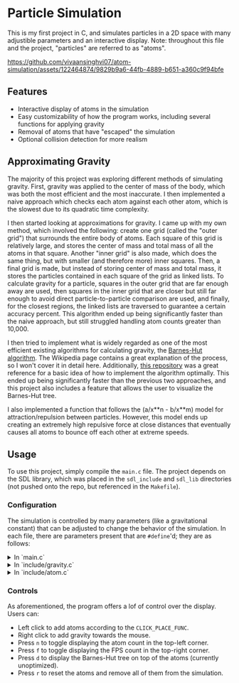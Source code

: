 # Particle Simulation

This is my first project in C, and simulates particles in a 2D space with many adjustible parameters and an interactive display. Note: throughout this file and the project, "particles" are referred to as "atoms".

https://github.com/vivaansinghvi07/atom-simulation/assets/122464874/9829b9a6-44fb-4889-b651-a360c9f94bfe

## Features

- Interactive display of atoms in the simulation 
- Easy customizability of how the program works, including several functions for applying gravity
- Removal of atoms that have "escaped" the simulation 
- Optional collision detection for more realism

## Approximating Gravity

The majority of this project was exploring different methods of simulating gravity. First, gravity was applied to the center of mass of the body, which was both the most efficient and the most inaccurate. I then implemented a naive approach which checks each atom against each other atom, which is the slowest due to its quadratic time complexity.

I then started looking at approximations for gravity. I came up with my own method, which involved the following: create one grid (called the "outer grid") that surrounds the entire body of atoms. Each square of this grid is relatively large, and stores the center of mass and total mass of all the atoms in that square. Another "inner grid" is also made, which does the same thing, but with smaller (and therefore more) inner squares. Then, a final grid is made, but instead of storing center of mass and total mass, it stores the particles contained in each square of the grid as linked lists. To calculate gravity for a particle, squares in the outer grid that are far enough away are used, then squares in the inner grid that are closer but still far enough to avoid direct particle-to-particle comparison are used, and finally, for the closest regions, the linked lists are traversed to guarantee a certain accuracy percent. This algorithm ended up being significantly faster than the naive approach, but still struggled handling atom counts greater than 10,000.

I then tried to implement what is widely regarded as one of the most efficient existing algorithms for calculating gravity, the [Barnes-Hut algorithm](https://en.wikipedia.org/wiki/Barnes%E2%80%93Hut_simulation#). The Wikipedia page contains a great explanation of the process, so I won't cover it in detail here. Additionally, [this repository](https://github.com/ntta/barnes-hut-algorithm) was a great reference for a basic idea of how to implement the algorithm optimally. This ended up being significantly faster than the previous two approaches, and this project also includes a feature that allows the user to visualize the Barnes-Hut tree.

I also implemented a function that follows the (a/x\*\*n - b/x\*\*m) model for attraction/repulsion between particles. However, this model ends up creating an extremely high repulsive force at close distances that eventually causes all atoms to bounce off each other at extreme speeds.

## Usage

To use this project, simply compile the `main.c` file. The project depends on the SDL library, which was placed in the `sdl_include` and `sdl_lib` directories (not pushed onto the repo, but referenced in the `Makefile`).

### Configuration

The simulation is controlled by many parameters (like a gravitational constant) that can be adjusted to change the behavior of the simulation. In each file, there are parameters present that are `#define`'d; they are as follows:

<details>
<summary> In `main.c` </summary>

- `SCREEN_Y` and `SCREEN_X`: These simply control the dimensions of the SDL window that displays the simulation.
- `MOUSE_MASS`: This controls how much effective mass the mouse, which is used when applying gravity relative to the mouse.
- `ATOM_DISPLAY_WIDTH`: This is the side length of atoms that are displayed to the screen. They are displayed as boxes of pixels (this may be subject to change).
- `DISPLAY_COLOR`: This is the method of coloring atoms on the screen. Available options are `COLOR_NONE` (plain white), `COLOR_VELOCITY` (relative to atom speed), and `COLOR_RANDOM`.
- `CLICK_PLACE_WIDTH`: This is the radius of the circle in which atoms are placed.
- `CLICK_PLACE_FUNC`: This is the function that is applied when placing atoms on the window. Available options are `add_rotating_atoms_upon_click` and `add_atoms_upon_click`.
- `CLICK_PLACE_GAP`: This controls the gap between atoms when placed in the area. A higher gap makes atoms more sparse.
- `TEXT_BLOCK_WIDTH`: This controls how big each "block" is when printing text (text is displayed in a 3-by-5 grid). 
- `TEXT_OFFSET`: This is how far text is from the borders of the screen.
- `COLLISION_DETECTION_ON`: Controls if collision detection is applied or not.

</details>

<details>
<summary> In `include/gravity.c` </summary>

- `OUTER_GRID_WIDTH` and `INNER_GRID_WIDTH`: These are how many squares build up each side of the outer grid and inner grid respectively in my approach to optimizing simulating gravity.
- `OUTER_GRID_LEN` and `INNER_GRID_LEN`: These are the previous two values squared to store the length of each array used to store the grids.
- `GRID_WIDTH_THRESHOLD`: For each grid, this is the minimum number of squares you can be away from the atom to use approximations in the grid to guarantee a certain value of accuracy. This value is calculatied in the `gravity_approx_opt.py` file.
- `GRAVITATIONAL_CONSTANT`: This is simply the constant used in the equation for gravity. A higher value of this constant increases the strength of gravity.
- `GRAVITATIONAL_DISTANCE_GUARD`: In the equation for gravity, this value is added to `distance^2` in order to prevent the acceleration from being too high for particles that are too close, allowing a smoother-looking simulation. This value can be set to 0 to make gravity more accurate.
- `GRAVITATIONAL_FUNCTION`: This simply sets the function used to simulate gravity, and can be set to one of the following values: `apply_gravity_to_center` (to the center of mass), `apply_gravity_each_point_naive` (calculating gravity for each point by considering every other point directly), `apply_gravity_approx` (my algorithm for approximating gravity), and `apply_gravity_barnes_hut` (using the Barnes-Hut algorithm to approximate gravity).
- `BARNES_HUT_THRESHOLD`: The threshold that controls how accurate a Barnes-Hut simulation is, representing θ (the quotient `width of rectangle / distance of center of mass`) in the Wikipedia page.

</details>

<details>
<summary> In `include/atom.c` </summary>

- `MIN_STD_DEV_FOR_REMOVAL`: This is the minimum number of standard deviations an atom has to be away from the center of mass of all the atoms to consider removing it from the simulation, as that atom is pretty much gone.
- `REPULSION_FUNC_A` and `REPULSION_FUNC_B`: This is the value for `a` and `b` respectively in the repulsion function.
- `COLLISION_ATOM_WIDTH`: This is the effective diameter of an atom for collision detection. Two atoms with positions closer than this value are in a collision (if collision detection is turned on).

</details>

### Controls

As aforementioned, the program offers a lof of control over the display. Users can:
- Left click to add atoms according to the `CLICK_PLACE_FUNC`.
- Right click to add gravity towards the mouse.
- Press `n` to toggle displaying the atom count in the top-left corner.
- Press `f` to toggle displaying the FPS count in the top-right corner.
- Press `d` to display the Barnes-Hut tree on top of the atoms (currently unoptimized).
- Press `r` to reset the atoms and remove all of them from the simulation.
